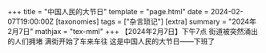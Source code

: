 +++
title = "中国人民的大节日"
template = "page.html"
date = 2024-02-07T19:00:00Z
[taxonomies]
tags = ["杂言琐记"]
[extra]
summary = "2024年2月7日"
mathjax = "tex-mml"
+++
【2024年2月7日】下午7点
街道被突然涌出的人们拥堵
满街开始了车来车往
这是中国人民的大节日——下班了
